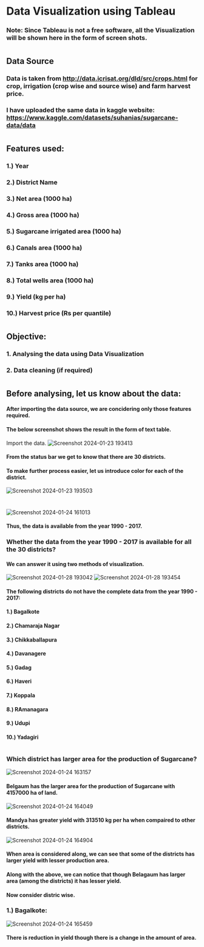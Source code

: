 # Data Visualization using Tableau
### Note: Since Tableau is not a free software, all the Visualization will be shown here in the form of screen shots.
#
#
## Data Source
### Data is taken from http://data.icrisat.org/dld/src/crops.html for crop, irrigation (crop wise and source wise) and farm harvest price.
### I have uploaded the same data in kaggle website: https://www.kaggle.com/datasets/suhanias/sugarcane-data/data
#
#
## Features used:
### 1.) Year
### 2.) District Name
### 3.) Net area (1000 ha)
### 4.) Gross area (1000 ha)
### 5.) Sugarcane irrigated area (1000 ha)
### 6.) Canals area (1000 ha)
### 7.) Tanks area (1000 ha)
### 8.) Total wells area (1000 ha)
### 9.) Yield (kg per ha)
### 10.) Harvest price (Rs per quantile)
#
#
## Objective:
### 1. Analysing the data using Data Visualization
### 2. Data cleaning (if required)
#
#
## Before analysing, let us know about the data: 
#### After importing the data source, we are concidering only those features required.
#### The below screenshot shows the result in the form of text table.











Import the data.
![Screenshot 2024-01-23 193413](https://github.com/SuhaniAS/Sugarcane_data_visualization_using_tableau/assets/137792301/99040768-f591-4e0c-a7e0-4a66949a6b46)
#### From the status bar we get to know that there are 30 districts.
#### To make further process easier, let us introduce color for each of the district.
![Screenshot 2024-01-23 193503](https://github.com/SuhaniAS/Sugarcane_data_visualization_using_tableau/assets/137792301/dacb628c-b528-4ceb-9de2-dc2acd492463)
#
![Screenshot 2024-01-24 161013](https://github.com/SuhaniAS/Sugarcane_data_visualization_using_tableau/assets/137792301/77c2ab87-ed2b-454e-91d3-9b9092c48f05)
#### Thus, the data is available from the year 1990 - 2017.
### Whether the data from the year 1990 - 2017 is available for all the 30 districts?
#### We can answer it using two methods of visualization.
![Screenshot 2024-01-28 193042](https://github.com/SuhaniAS/Sugarcane_data_visualization_using_tableau/assets/137792301/cfde5366-ae11-4e87-b119-48c42e05732b)
![Screenshot 2024-01-28 193454](https://github.com/SuhaniAS/Sugarcane_data_visualization_using_tableau/assets/137792301/8273f7b2-aa51-42a7-aa57-87b8b23aa4e5)
#### The following districts do not have the complete data from the year 1990 - 2017:
#### 1.) Bagalkote
#### 2.) Chamaraja Nagar
#### 3.) Chikkaballapura
#### 4.) Davanagere
#### 5.) Gadag
#### 6.) Haveri
#### 7.) Koppala
#### 8.) RAmanagara
#### 9.) Udupi
#### 10.) Yadagiri
#
### Which district has larger area for the production of Sugarcane?
![Screenshot 2024-01-24 163157](https://github.com/SuhaniAS/Sugarcane_data_visualization_using_tableau/assets/137792301/e0210ff3-0921-4a91-b9df-04092df72900)
#### Belgaum has the larger area for the production of Sugarcane with 4157000 ha of land.
![Screenshot 2024-01-24 164049](https://github.com/SuhaniAS/Sugarcane_data_visualization_using_tableau/assets/137792301/95b9cfca-20d4-439a-902f-9a54384efae4)
#### Mandya has greater yield with 313510 kg per ha when compaired to other districts.
![Screenshot 2024-01-24 164904](https://github.com/SuhaniAS/Sugarcane_data_visualization_using_tableau/assets/137792301/a3a9faa5-e82a-4cd6-82b4-59a694b151cb)
#### When area is considered along, we can see that some of the districts has larger yield with lesser production area. 
#### Along with the above, we can notice that though Belagaum has larger area (among the districts) it has lesser yield.
#### Now consider distric wise. 
### 1.) Bagalkote:
![Screenshot 2024-01-24 165459](https://github.com/SuhaniAS/Sugarcane_data_visualization_using_tableau/assets/137792301/f0478c1a-a607-4650-bd45-831107f65d81)
#### There is reduction in yield though there is a change in the amount of area.

